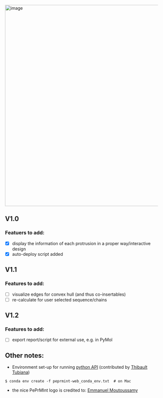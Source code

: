 [<img width="661" alt="image" src="https://user-images.githubusercontent.com/5687628/119658928-f8afab00-be2d-11eb-933e-61e8ae20b957.png">](https://reuter-group.github.io/peprmint-web.html)


## V1.0
### Featuers to add:
- [x] display the information of each protrusion in a proper way/interactive design
- [x] auto-deploy script added

## V1.1
### Features to add:
 - [ ] visualize edges for convex hull (and thus co-insertables)
 - [ ] re-calculate for user selected sequence/chains

## V1.2
### Features to add:
- [ ] export report/script for external use, e.g. in PyMol


## Other notes:

- Environment set-up for running [python API](https://github.com/reuter-group/peprmint-web/blob/main/protrusion_for_dandan.py) (contributed by [Thibault Tubiana](https://github.com/tubiana))
```
$ conda env create -f peprmint-web_conda_env.txt  # on Mac
```

- the nice PePrMInt logo is credited to: [Emmanuel Moutoussamy](https://www.uib.no/en/persons/Emmanuel.Edouard.Moutoussamy)
